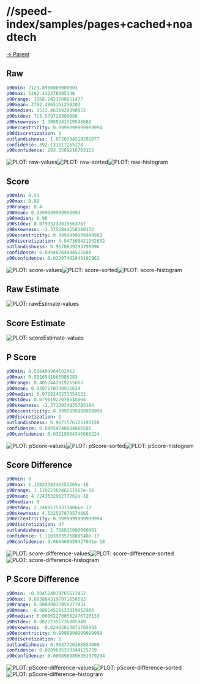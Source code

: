 
# //speed-index/samples/pages+cached+noadtech

[→ Parent](../..)


## Raw


```yaml
p90min: 2123.8900000000003
p90max: 5292.132378005148
p90range: 3168.2423780051477
p90mean: 2792.4965151250203
p90median: 2513.4631920098072
p90stdev: 725.579728399086
p90skewness: 1.3089241519548682
p90eccentricity: 0.9999999999999994
p90discretization: 1
outlandishness: 1.0720394519291077
confidence: 392.131117265224
p90confidence: 293.3589216703155

```

![PLOT: raw-values](./raw/values.svg)![PLOT: raw-sorted](./raw/sorted.svg)![PLOT: raw-histogram](./raw/histogram.svg)
## Score


```yaml
p90min: 0.59
p90max: 0.99
p90range: 0.4
p90mean: 0.9399999999999993
p90median: 0.98
p90stdev: 0.07933232015563767
p90skewness: -2.3756844558180132
p90eccentricity: 0.9999999999999983
p90discretization: 4.947368421052632
outlandishness: 0.9670839293798096
confidence: 0.04940764044525588
p90confidence: 0.03207482649192962

```

![PLOT: score-values](./score/values.svg)![PLOT: score-sorted](./score/sorted.svg)![PLOT: score-histogram](./score/histogram.svg)
## Raw Estimate

![PLOT: rawEstimate-values](./rawEstimate/values.svg)
## Score Estimate

![PLOT: scoreEstimate-values](./scoreEstimate/values.svg)
## P Score


```yaml
p90min: 0.586409964582062
p90max: 0.9916541665086283
p90range: 0.4052442019265663
p90mean: 0.9397270749911634
p90median: 0.9768246273354131
p90stdev: 0.07961927076535004
p90skewness: -2.3710934935793184
p90eccentricity: 0.9999999999999999
p90discretization: 1
outlandishness: 0.9671576125193228
confidence: 0.04954740684086585
p90confidence: 0.03219084340660224

```

![PLOT: pScore-values](./pScore/values.svg)![PLOT: pScore-sorted](./pScore/sorted.svg)![PLOT: pScore-histogram](./pScore/histogram.svg)
## Score Difference


```yaml
p90min: 0
p90max: 1.1102230246251565e-16
p90range: 1.1102230246251565e-16
p90mean: 4.724353296277262e-18
p90median: 0
p90stdev: 2.240957533134066e-17
p90skewness: 4.532597979574665
p90eccentricity: 0.9999999999999994
p90discretization: 47
outlandishness: 2.706025000000001
confidence: 1.1103983576888548e-17
p90confidence: 9.060408659427041e-18

```

![PLOT: score-difference-values](./score-difference/values.svg)![PLOT: score-difference-sorted](./score-difference/sorted.svg)![PLOT: score-difference-histogram](./score-difference/histogram.svg)
## P Score Difference


```yaml
p90min: -0.004524019765613452
p90max: 0.0038843197971658583
p90range: 0.00840833956277931
p90mean: -0.00024529133319852966
p90median: 0.000022700582476720133
p90stdev: 0.00222351736085949
p90skewness: -0.02402013871785993
p90eccentricity: 0.9999999999999999
p90discretization: 1
outlandishness: 0.9037726388854009
confidence: 0.0009635333344125739
p90confidence: 0.0008989896351379204

```

![PLOT: pScore-difference-values](./pScore-difference/values.svg)![PLOT: pScore-difference-sorted](./pScore-difference/sorted.svg)![PLOT: pScore-difference-histogram](./pScore-difference/histogram.svg)